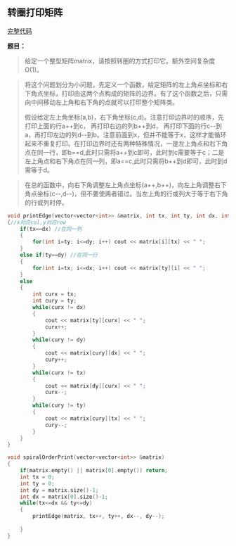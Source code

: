 ## 转圈打印矩阵
[完整代码](https://github.com/ludandandan/Programmer-interview-guide/blob/master/Chapter00_BasicVideo/spiralOrderPrint.cpp)

**题目：**
>   给定一个整型矩阵matrix，请按照转圈的方式打印它。额外空间复杂度O(1)。

> 将这个问题划分为小问题，先定义一个函数，给定矩阵的左上角点坐标和右下角点坐标，打印由这两个点构成的矩阵的边界。有了这个函数之后，只需向中间移动左上角和右下角的点就可以打印整个矩阵类。
> 
> 假设给定左上角坐标(a,b)，右下角坐标(c,d)。注意打印边界时的顺序，先打印上面的行a++到c， 再打印右边的列b++到d， 再打印下面的行c--到a，再打印左边的列d--到b。注意前面到x，但并不能等于x，这样才能循环起来不重复打印。在打印边界时还有两种特殊情况，一是左上角点和右下角点在同一行，即b==d,此时只需将a++到c即可，此时到c需要等于c；二是左上角点和右下角点在同一列，即a==c,此时只需将b++到d即可，此时到d需等于d。

> 在总的函数中，向右下角调整左上角点坐标(a++,b++)，向左上角调整右下角点坐标(c--,d--)，但不要使两者错过。当左上角的行或列大于等于右下角的行或列时停。

```c++
void printEdge(vector<vector<int>> &matrix, int tx, int ty, int dx, int dy)
{//x对应col,y对应row
    if(tx==dx) //在同一列
    {
        for(int i=ty; i<=dy; i++) cout << matrix[i][tx] << " ";
    }
    else if(ty==dy) //在同一行
    {
        for(int i=tx; i<=dx; i++) cout << matrix[ty][i] << " ";
    }
    else
    {
        int curx = tx;
        int cury = ty;
        while(curx != dx)
        {
            cout << matrix[ty][curx] << " ";
            curx++;
        }
        while(cury != dy)
        {
            cout << matrix[cury][dx] << " ";
            cury++;
        }
        while(curx != tx)
        {
            cout << matrix[dy][curx] << " ";
            curx--;
        }
        while(cury != ty)
        {
            cout << matrix[cury][tx] << " ";
            cury--;
        }
    }
}

void spiralOrderPrint(vector<vector<int>> &matrix)
{
    if(matrix.empty() || matrix[0].empty()) return;
    int tx = 0;
    int ty = 0;
    int dy = matrix.size()-1;
    int dx = matrix[0].size()-1;
    while(tx<=dx && ty<=dy)
    {
        printEdge(matrix, tx++, ty++, dx--, dy--);
        
    }
}

```